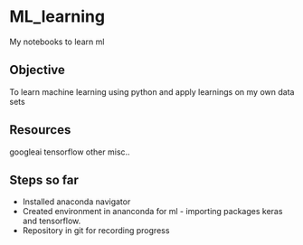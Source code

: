 # ML_learning
My notebooks to learn ml

## Objective
To learn machine learning using python and apply learnings on my own data sets

## Resources
googleai
tensorflow
other misc..

## Steps so far
* Installed anaconda navigator
* Created environment in ananconda for ml - importing packages keras and tensorflow.
* Repository in git for recording progress
